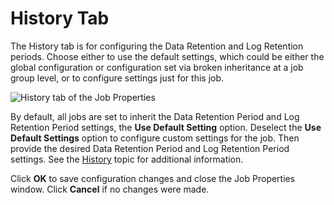 # History Tab

The History tab is for configuring the Data Retention and Log Retention periods. Choose either to
use the default settings, which could be either the global configuration or configuration set via
broken inheritance at a job group level, or to configure settings just for this job.

![History tab of the Job Properties](/img/product_docs/accessanalyzer/12.0/admin/jobs/job/properties/history.webp)

By default, all jobs are set to inherit the Data Retention Period and Log Retention Period settings,
the **Use Default Setting** option. Deselect the **Use Default Settings** option to configure custom
settings for the job. Then provide the desired Data Retention Period and Log Retention Period
settings. See the [History](/docs/accessanalyzer/12.0/admin/settings/history.md) topic for additional information.

Click **OK** to save configuration changes and close the Job Properties window. Click **Cancel** if
no changes were made.
